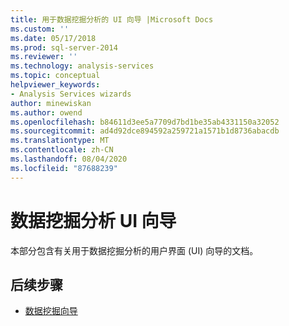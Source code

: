 ```yaml
---
title: 用于数据挖掘分析的 UI 向导 |Microsoft Docs
ms.custom: ''
ms.date: 05/17/2018
ms.prod: sql-server-2014
ms.reviewer: ''
ms.technology: analysis-services
ms.topic: conceptual
helpviewer_keywords:
- Analysis Services wizards
author: minewiskan
ms.author: owend
ms.openlocfilehash: b84611d3ee5a7709d7bd1be35ab4331150a32052
ms.sourcegitcommit: ad4d92dce894592a259721a1571b1d8736abacdb
ms.translationtype: MT
ms.contentlocale: zh-CN
ms.lasthandoff: 08/04/2020
ms.locfileid: "87688239"
---
```

# <a name="ui-wizards-for-data-mining-analysis"></a>数据挖掘分析 UI 向导

本部分包含有关用于数据挖掘分析的用户界面 (UI) 向导的文档。

## <a name="next-steps"></a>后续步骤

- [数据挖掘向导](../data-mining-wizards.md)

